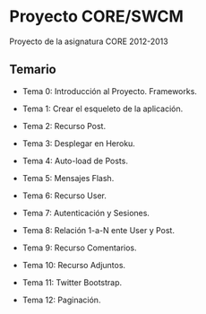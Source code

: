 # Proyecto CORE/SWCM

Proyecto de la asignatura CORE 2012-2013

## Temario

* Tema 0: Introducción al Proyecto. Frameworks.

* Tema 1: Crear el esqueleto de la aplicación.

* Tema 2: Recurso Post.

* Tema 3: Desplegar en Heroku.

* Tema 4: Auto-load de Posts.

* Tema 5: Mensajes Flash.

* Tema 6: Recurso User.

* Tema 7: Autenticación y Sesiones.

* Tema 8: Relación 1-a-N ente User y Post.

* Tema 9: Recurso Comentarios.

* Tema 10: Recurso Adjuntos.

* Tema 11: Twitter Bootstrap.

* Tema 12: Paginación.

 